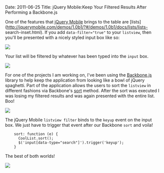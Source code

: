 Date: 2011-06-25
Title: jQuery Mobile:Keep Your Filtered Results After Performing a Backbone.js 

One of the features that [jQuery Mobile](http://jquerymobile.com/) brings to
the table are
[lists](http://jquerymobile.com/demos/1.0b1/?#/demos/1.0b1/docs/lists/lists-
search-inset.html). If you add `data-filter="true"` to your `listview`, then
you'll be presented with a nicely styled input box like so:

[![](http://dl.dropbox.com/u/21470950/scottwoodall.com/images/listview-filter1.png)](http://dl.dropbox.com/u/21470950/scottwoodall.com/images/listview-filter1.png)

Your list will be filtered by whatever has been typed into the `input` box.

[![](http://dl.dropbox.com/u/21470950/scottwoodall.com/images/listview-filter-results1.png)](http://dl.dropbox.com/u/21470950/scottwoodall.com/images/listview-filter-results1.png)

For one of the projects I am working on, I've been using the
[Backbone.js](http://documentcloud.github.com/backbone/) library to help keep
the application from looking like a bowl of jQuery spaghetti. Part of the
application allows the users to sort the `listview` in different fashions via
Backbone's [sort](http://documentcloud.github.com/backbone/#Collection-sort)
method. After the sort was executed I was losing my filtered results and was
again presented with the entire list. Boo!

[![](http://dl.dropbox.com/u/21470950/scottwoodall.com/images/listview-bad-filter-after-sort.png)](http://dl.dropbox.com/u/21470950/scottwoodall.com/images/listview-bad-filter-after-sort.png)

The jQuery Mobile `listview filter` binds to the `keyup` event on the input
box. We just have to trigger that event after our Backbone `sort` and voila!

    
    
        sort: function (e) {
          CoolList.sort();
          $('input[data-type="search"]').trigger('keyup');
        }
    

  
The best of both worlds!

[![](http://dl.dropbox.com/u/21470950/scottwoodall.com/images/listview-good-filter-after-sort.png)](http://dl.dropbox.com/u/21470950/scottwoodall.com/images/listview-good-filter-after-sort.png)

